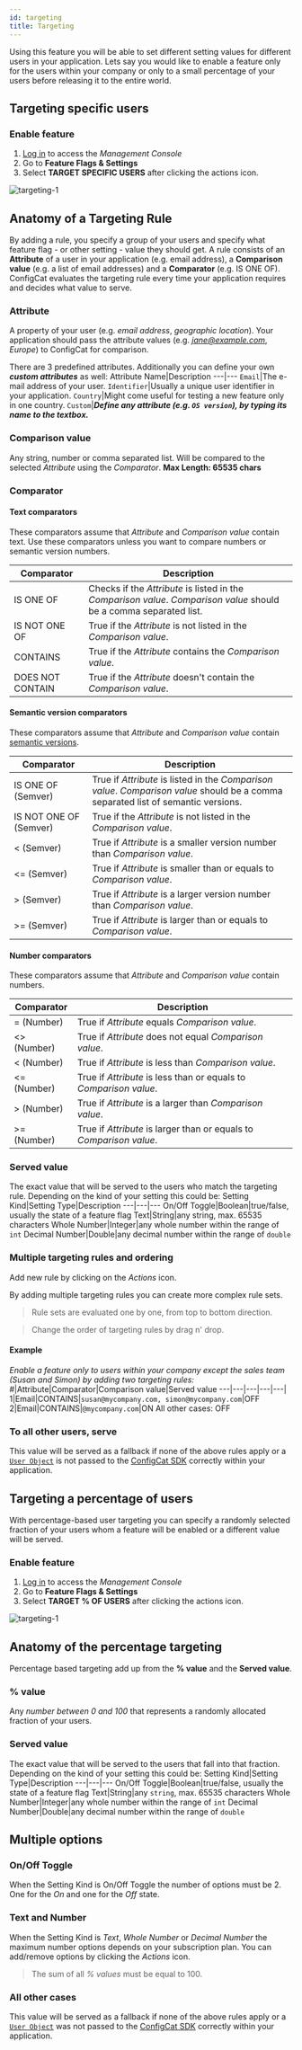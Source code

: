 ```yaml
---
id: targeting
title: Targeting
---
```

Using this feature you will be able to set different setting values for different users in your application. Lets say you would like to enable a feature only for the users within your company  or only to a small percentage of your users before releasing it to the entire world.

## Targeting specific users
### Enable feature
1. <a href="https://app.configcat.com/login" target="_blank">Log in</a> to access the *Management Console*
2. Go to **Feature Flags & Settings**
3. Select **TARGET SPECIFIC USERS** after clicking the actions icon.

![targeting-1](assets/targeting-1.png)

## Anatomy of a Targeting Rule
By adding a rule, you specify a group of your users and specify what feature flag - or other setting - value they should get. A rule consists of an **Attribute** of a user in your application (e.g. email address), a **Comparison value** (e.g. a list of email addresses) and a **Comparator** (e.g. IS ONE OF). ConfigCat evaluates the targeting rule every time your application requires and decides what value to serve.

### Attribute
A property of your user (e.g. *email address*, *geographic location*). Your application should pass the attribute values (e.g. *jane@example.com*, *Europe*) to ConfigCat for comparison.

There are 3 predefined attributes. Additionally you can define your own ***custom attributes*** as well:
Attribute Name|Description
---|---
`Email`|The e-mail address of your user.
`Identifier`|Usually a unique user identifier in your application.
`Country`|Might come useful for testing a new feature only in one country.
`Custom`|***Define any attribute (e.g. `OS version`), by typing its name to the textbox.***

### Comparison value
Any string, number or comma separated list. Will be compared to the selected *Attribute* using the *Comparator*. **Max Length: 65535 chars**

### Comparator

#### Text comparators

These comparators assume that *Attribute* and *Comparison value* contain text. Use these comparators unless you want to compare numbers or semantic version numbers.

Comparator|Description
---|---
IS ONE OF|Checks if the *Attribute* is listed in the *Comparison value*. *Comparison value* should be a comma separated list.
IS NOT ONE OF|True if the *Attribute* is not listed in the *Comparison value*.
CONTAINS|True if the *Attribute* contains the *Comparison value*.
DOES NOT CONTAIN|True if the *Attribute* doesn't contain the *Comparison value*.

#### Semantic version comparators

These comparators assume that *Attribute* and *Comparison value* contain <a target="_blank" href="https://semver.org/">semantic versions</a>. 

Comparator|Description
---|---
IS ONE OF (Semver)|True if *Attribute* is listed in the *Comparison value*. *Comparison value* should be a comma separated list of semantic versions.
IS NOT ONE OF (Semver)|True if the *Attribute* is not listed in the *Comparison value*.
< (Semver)|True if *Attribute* is a smaller version number than *Comparison value*.
<= (Semver)|True if *Attribute* is smaller than or equals to *Comparison value*. 
> (Semver)|True if *Attribute* is a larger version number than *Comparison value*.
>= (Semver)|True if *Attribute* is larger than or equals to *Comparison value*. 

#### Number comparators

These comparators assume that *Attribute* and *Comparison value* contain numbers. 

Comparator|Description
---|---
= (Number)|True if *Attribute* equals *Comparison value*.
<> (Number)|True if *Attribute* does not equal *Comparison value*.
< (Number)|True if *Attribute* is less than *Comparison value*.
<= (Number)|True if *Attribute* is less than or equals to *Comparison value*. 
> (Number)|True if *Attribute* is a larger than *Comparison value*.
>= (Number)|True if *Attribute* is larger than or equals to *Comparison value*. 

### Served value
The exact value that will be served to the users who match the targeting rule. Depending on the kind of your setting this could be:
Setting Kind|Setting Type|Description
---|---|---
On/Off Toggle|Boolean|true/false, usually the state of a feature flag
Text|String|any string, max. 65535 characters
Whole Number|Integer|any whole number within the range of `int`
Decimal Number|Double|any decimal number within the range of `double`

### Multiple targeting rules and ordering
Add new rule by clicking on the *Actions* icon.

By adding multiple targeting rules you can create more complex rule sets.
>Rule sets are evaluated one by one, from top to bottom direction.

>Change the order of targeting rules by drag n' drop.

#### Example
*Enable a feature only to users within your company except the sales team (Susan and Simon) by adding two targeting rules:*
#|Attribute|Comparator|Comparison value|Served value
---|---|---|---|---|
1|Email|CONTAINS|`susan@mycompany.com, simon@mycompany.com`|OFF
2|Email|CONTAINS|`@mycompany.com`|ON
All other cases: OFF

### To all other users, serve
This value will be served as a fallback if none of the above rules apply or a [`User Object`](advanced/user-object.md) is not passed to the [ConfigCat SDK](sdk-reference/overview.md) correctly within your application.

## Targeting a percentage of users
With percentage-based user targeting you can specify a randomly selected fraction of your users whom a feature will be enabled or a different value will be served.

### Enable feature
1. <a href="https://app.configcat.com/login" target="_blank">Log in</a> to access the *Management Console*
2. Go to **Feature Flags & Settings**
3. Select **TARGET % OF USERS** after clicking the actions icon.

![targeting-1](assets/targeting-1.png)

## Anatomy of the percentage targeting
Percentage based targeting add up from the **% value** and the **Served value**.
### % value
Any *number between 0 and 100* that represents a randomly allocated fraction of your users.
### Served value
The exact value that will be served to the users that fall into that fraction. Depending on the kind of your setting this could be:
Setting Kind|Setting Type|Description
---|---|---
On/Off Toggle|Boolean|true/false, usually the state of a feature flag
Text|String|any `string`, max. 65535 characters
Whole Number|Integer|any whole number within the range of `int`
Decimal Number|Double|any decimal number within the range of `double`

## Multiple options
### On/Off Toggle
When the Setting Kind is On/Off Toggle the number of options must be 2. One for the *On* and one for the *Off* state.
### Text and Number
When the Setting Kind is *Text*, *Whole Number* or *Decimal Number* the maximum number options depends on your subscription plan. You can add/remove options by clicking the *Actions* icon.

> The sum of all *% values* must be equal to 100.

### All other cases
This value will be served as a fallback if none of the above rules apply or a [`User Object`](advanced/user-object.md) was not passed to the [ConfigCat SDK](sdk-reference/overview.md) correctly within your application.
